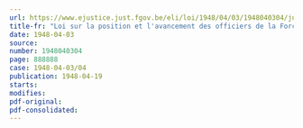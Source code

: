 ```yaml
---
url: https://www.ejustice.just.fgov.be/eli/loi/1948/04/03/1948040304/justel
title-fr: "Loi sur la position et l'avancement des officiers de la Force aérienne (abrogé par L 1958-03-01/30, art. 98, 11°)"
date: 1948-04-03
source:
number: 1948040304
page: 888888
case: 1948-04-03/04
publication: 1948-04-19
starts:
modifies:
pdf-original:
pdf-consolidated:
---
```


